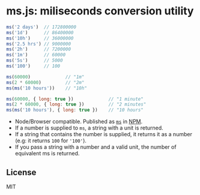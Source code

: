 # ms.js: miliseconds conversion utility

```js
ms('2 days')  // 172800000
ms('1d')      // 86400000
ms('10h')     // 36000000
ms('2.5 hrs') // 9000000
ms('2h')      // 7200000
ms('1m')      // 60000
ms('5s')      // 5000
ms('100')     // 100
```

```js
ms(60000)             // "1m"
ms(2 * 60000)         // "2m"
ms(ms('10 hours'))    // "10h"
```

```js
ms(60000, { long: true })             // "1 minute"
ms(2 * 60000, { long: true })         // "2 minutes"
ms(ms('10 hours'), { long: true })    // "10 hours"
```

- Node/Browser compatible. Published as [`ms`](https://www.npmjs.org/package/ms) in [NPM](http://nodejs.org/download).
- If a number is supplied to `ms`, a string with a unit is returned.
- If a string that contains the number is supplied, it returns it as
a number (e.g: it returns `100` for `'100'`).
- If you pass a string with a number and a valid unit, the number of
equivalent ms is returned.






































<extoc></extoc>

## License

MIT
